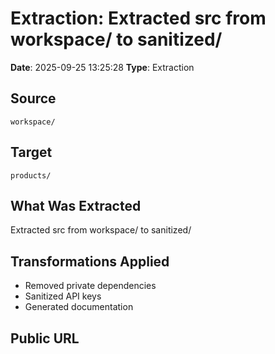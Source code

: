 # Extraction: Extracted src from workspace/ to sanitized/

**Date**: 2025-09-25 13:25:28
**Type**: Extraction

## Source
`workspace/`

## Target
`products/`

## What Was Extracted
Extracted src from workspace/ to sanitized/

## Transformations Applied
- Removed private dependencies
- Sanitized API keys
- Generated documentation

## Public URL

